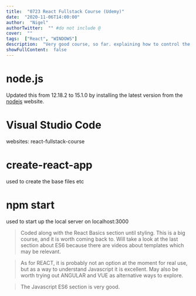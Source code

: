 ```yaml
---
title:  "0723 React Fullstack Course (Udemy)"
date:  "2020-11-06T14:00:00"
author:  "Nigel"
authorTwitter:  "" #do not include @
cover:  ""
tags:  ["React", "WINDOWS"]
description:  "Very good course, so far. explaining how to control the web page using Javascript JSX within React"
showFullContent:  false
---
```

# node.js

Updated this from 12.18.2 to 15.1.0 by installing the latest version from the [nodejs](https://nodejs.org) website.

# Visual Studio Code

websites: react-fullstack-course

# create-react-app

used to create the base files etc

# npm start

used to start up the local server on localhost:3000

> Coded along with the React Basics section until styling. This is a big course, and it is worth coming back to. Will take a look at the last section about ES6 because there are videos about templates which may be relevant.

> As for REACT, it is probably not an option at the moment for real use, but as a way to understand Javascript it is excellent. May also be worth trying out ANGULAR and VUE as alternative ways to explore.

> The Javascript ES6 section is very good.
